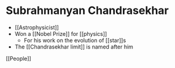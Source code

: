 # Subrahmanyan Chandrasekhar

- [[Astrophysicist]]
- Won a [[Nobel Prize]] for [[physics]]
  - For his work on the evolution of [[star]]s
- The [[Chandrasekhar limit]] is named after him

[[People]]

